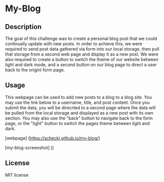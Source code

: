 # My-Blog

## Description

The goal of this challenge was to create a personal blog post that we could continually update with new posts. In order to achieve this, we were required to send  post data gathered via form into our local storage, then pull that storage from a second web page and display it as a new post. We were also required to create a button to switch the theme of our website between light and dark mode, and a second button on our blog page to direct a user back to the originl form page.

## Usage

This webpage can be used to add new posts to a blog to a blog site. You may use the link below to a username, title, and post content. Once you submit the data, you will be direcrted to a second page where the data will be pulled from the local storage and displayed as a new post with its own section. You may also use the "back" button to navigate back to the form page, or the "light"  button to switch the pages theme between light and dark. 

[webpage] (https://scheckj.github.io/my-blog/)

[my-blog-screenshot] ()



## License

MIT license